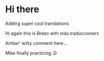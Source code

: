 # Hi there

Adding super cool translations

Hi again this is Brezo with más traduccioners

Amber' witty comment here...

Mike finally practicing :D
